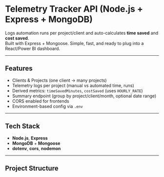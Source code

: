 # Telemetry Tracker API (Node.js + Express + MongoDB)

Logs automation runs per project/client and auto-calculates **time saved** and **cost saved**.  
Built with Express + Mongoose. Simple, fast, and ready to plug into a React/Power BI dashboard.

---

## Features

- Clients & Projects (one client → many projects)
- Telemetry logs per project (manual vs automated time, runs)
- Derived metrics: `timeSavedMinutes`, `costSaved` (uses `HOURLY_RATE`)
- Summary endpoint (group by project/client/month, optional date range)
- CORS enabled for frontends
- Environment-based config via `.env`

---

## Tech Stack

- **Node.js**, **Express**
- **MongoDB** + **Mongoose**
- **dotenv**, **cors**, **nodemon**

---

## Project Structure

